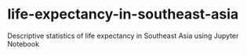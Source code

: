 # life-expectancy-in-southeast-asia
Descriptive statistics of life expectancy in Southeast Asia using Jupyter Notebook
